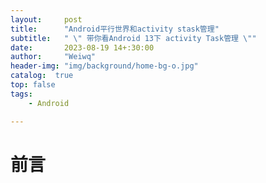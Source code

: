 ```yaml
---
layout:     post
title:      "Android平行世界和activity stask管理"
subtitle:   " \" 带你看Android 13下 activity Task管理 \""
date:       2023-08-19 14+:30:00
author:     "Weiwq"
header-img: "img/background/home-bg-o.jpg"
catalog:  true
top: false
tags:
    - Android

---
```


# 前言